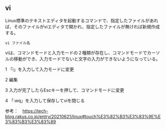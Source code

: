 ## vi

Linux標準のテキストエディタを起動するコマンドで、指定したファイルがあれば、そのファイルがviエディタで開かれ、指定したファイルが無ければ新規作成する。

`vi ファイル名`

viは、コマンドモードと入力モードの２種類が存在し、コマンドモードでカーソルの移動ができ、入力モードでないと文字の入力ができないようになっている。

1 「i」を入力して入力モードに変更

2  編集

3 入力が完了したらEscキーを押して、コマンドモードに変更

4 「:wq」を入力して保存してviを閉じる

参考：　https://tech-blog.rakus.co.jp/entry/20210621/linux#touch%E3%82%B3%E3%83%9E%E3%83%B3%E3%83%89
